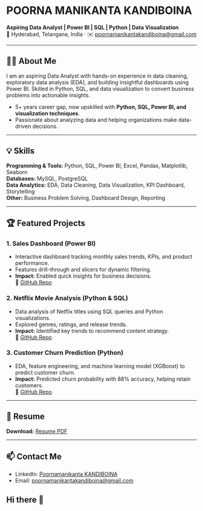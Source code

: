 # POORNA MANIKANTA KANDIBOINA
**Aspiring Data Analyst | Power BI | SQL | Python | Data Visualization**  
📍 Hyderabad, Telangana, India · ✉️ poornamanikantakandiboina@gmail.com  

---

## 👨‍💻 About Me
I am an aspiring Data Analyst with hands-on experience in data cleaning, exploratory data analysis (EDA), and building insightful dashboards using Power BI. Skilled in Python, SQL, and data visualization to convert business problems into actionable insights.

- 5+ years career gap, now upskilled with **Python, SQL, Power BI, and visualization techniques**.  
- Passionate about analyzing data and helping organizations make data-driven decisions.

---

## 💡 Skills

**Programming & Tools:** Python, SQL, Power BI, Excel, Pandas, Matplotlib, Seaborn  
**Databases:** MySQL, PostgreSQL  
**Data Analytics:** EDA, Data Cleaning, Data Visualization, KPI Dashboard, Storytelling  
**Other:** Business Problem Solving, Dashboard Design, Reporting  

---

## 🏆 Featured Projects

### 1. Sales Dashboard (Power BI)
- Interactive dashboard tracking monthly sales trends, KPIs, and product performance.
- Features drill-through and slicers for dynamic filtering.
- **Impact:** Enabled quick insights for business decisions.  
🔗 [GitHub Repo](https://github.com/poornamanikanta/sales-dashboard)

### 2. Netflix Movie Analysis (Python & SQL)
- Data analysis of Netflix titles using SQL queries and Python visualizations.
- Explored genres, ratings, and release trends.  
- **Impact:** Identified key trends to recommend content strategy.  
🔗 [GitHub Repo](https://github.com/poornamanikanta/netflix-analysis)

### 3. Customer Churn Prediction (Python)
- EDA, feature engineering, and machine learning model (XGBoost) to predict customer churn.  
- **Impact:** Predicted churn probability with 88% accuracy, helping retain customers.  
🔗 [GitHub Repo](https://github.com/poornamanikanta/churn-prediction)

---

## 📄 Resume
**Download:** [Resume PDF](https://poornamanikanta.github.io/resume.pdf)

---

## 📫 Contact Me
- LinkedIn: [Poornamanikanta KANDIBOINA](https://www.linkedin.com/in/poorna-manikanta-kandiboina-3104ba379)  
- Email: poornamanikantakandiboina@gmail.com
## Hi there 👋

<!--
**poorna-manikanta/poorna-manikanta** is a ✨ _special_ ✨ repository because its `README.md` (this file) appears on your GitHub profile.

Here are some ideas to get you started:

- 🔭 I’m currently working on ...
- 🌱 I’m currently learning ...
- 👯 I’m looking to collaborate on ...
- 🤔 I’m looking for help with ...
- 💬 Ask me about ...
- 📫 How to reach me: ...
- 😄 Pronouns: ...
- ⚡ Fun fact: ...
-->
